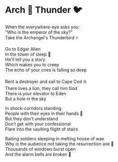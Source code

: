 # Arch :angel: Thunder :bird: 

When the everywhere-eye asks you:<br/>
“Who is the emperor of the sky?”<br/>
Take the Archangel's Thunderbird :zap:<br/>

Go to Edgar Allen<br/>
In the tower of sleep :european_castle:<br/>
He'll tell you a story<br/>
Which makes you to creep<br/>
The echo of your cries is falling so deep<br/>

Rent a destroyer and sail to Cape Cod :boat:<br/>
There lives a lion, they call him God<br/>
There is your elevator to Eden<br/>
But a hole in the sky<br/>

In shock-corridors standing<br/>
People with their eyes in their hands :raised_hands:<br/>
But they don't understand<br/>
Don’t get with your confessional<br/>
Flare into the vaulting flight of stairs<br/>

Baiting soldiers sleeping in melting house of wax<br/>
Why is the audience not taking the resurrection axe :guitar:<br/>
Thousands of windows burst open<br/>
And the alarm bells are broken :bell:<br/>

